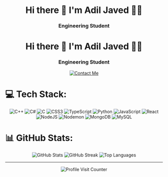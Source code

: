 <h1 align = "center" > Hi there 👋 I'm Adil Javed 👨‍💻</h1>
<h3 align="center">Engineering Student<h3>
<h1 align="center"> Hi there 👋 I'm Adil Javed 👨‍💻</h1>
<h3 align="center">Engineering Student</h3>

<p align="center">
  <a href="https://linktr.ee/adiljaved">
    <img src="https://img.shields.io/badge/Contact%20Me-39E09B?style=for-the-badge&logoColor=white" alt="Contact Me" />
  </a>
</p>



# 💻 Tech Stack:

<p align="center">
  <img src="https://img.shields.io/badge/c++-%2300599C.svg?style=flat-square&logo=c%2B%2B&logoColor=white" alt="C++" />
  <img src="https://img.shields.io/badge/c%23-%23239120.svg?style=flat-square&logo=csharp&logoColor=white" alt="C#" />
  <img src="https://img.shields.io/badge/c-%2300599C.svg?style=flat-square&logo=c&logoColor=white" alt="C" />
  <img src="https://img.shields.io/badge/css3-%231572B6.svg?style=flat-square&logo=css3&logoColor=white" alt="CSS3" />
  <img src="https://img.shields.io/badge/typescript-%23007ACC.svg?style=flat-square&logo=typescript&logoColor=white" alt="TypeScript" />
  <img src="https://img.shields.io/badge/python-3670A0?style=flat-square&logo=python&logoColor=ffdd54" alt="Python" />
  <img src="https://img.shields.io/badge/javascript-%23323330.svg?style=flat-square&logo=javascript&logoColor=%23F7DF1E" alt="JavaScript" />
  <img src="https://img.shields.io/badge/react-%2320232a.svg?style=flat-square&logo=react&logoColor=%2361DAFB" alt="React" />
  <img src="https://img.shields.io/badge/node.js-6DA55F?style=flat-square&logo=node.js&logoColor=white" alt="NodeJS" />
  <img src="https://img.shields.io/badge/NODEMON-%23323330.svg?style=flat-square&logo=nodemon&logoColor=%BBDEAD" alt="Nodemon" />
  <img src="https://img.shields.io/badge/MongoDB-%234ea94b.svg?style=flat-square&logo=mongodb&logoColor=white" alt="MongoDB" />
  <img src="https://img.shields.io/badge/mysql-4479A1.svg?style=flat-square&logo=mysql&logoColor=white" alt="MySQL" />
</p>

# 📊 GitHub Stats:

<p align="center">
  <img src="https://github-readme-stats.vercel.app/api?username=adil-java&theme=transparent&hide_border=false&include_all_commits=true&count_private=false" alt="GitHub Stats" />
  <img src="https://github-readme-streak-stats.herokuapp.com/?user=adil-java&theme=transparent&hide_border=false" alt="GitHub Streak" />
  <img src="https://github-readme-stats.vercel.app/api/top-langs/?username=adil-java&theme=transparent&hide_border=false&include_all_commits=true&count_private=false&layout=compact" alt="Top Languages" />
</p>

---

<!-- Proudly created with GPRM ( https://gprm.itsvg.in ) -->
<p align="center">
  <img src="https://visitcount.itsvg.in/api?id=adil-java&icon=0&color=0" alt="Profile Visit Counter" />
</p>
